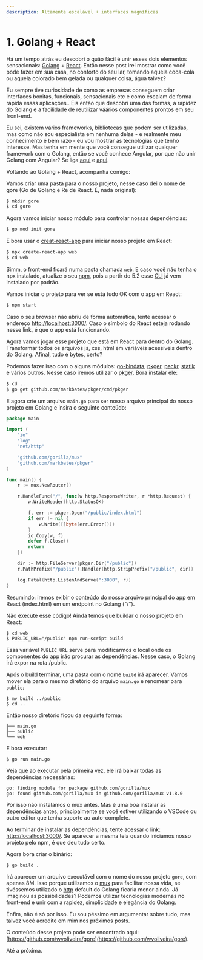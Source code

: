 ```yaml
---
description: Altamente escalável + interfaces magníficas
---
```


# 1. Golang + React

Há um tempo atrás eu descobri o quão fácil é unir esses dois elementos sensacionais: [Golang](https://golang.org/) + [React](https://reactjs.org/). Então nesse post irei mostrar como você pode fazer em sua casa, no conforto do seu lar, tomando aquela coca-cola ou aquela colorado bem gelada ou qualquer coisa, água talvez?

Eu sempre tive curiosidade de como as empresas conseguem criar interfaces bonitas, funcionais, sensacionais etc e como escalam de forma rápida essas aplicações.. Eis então que descobri uma das formas, a rapidez do Golang e a facilidade de reutilizar váários componentes prontos em seu front-end.

Eu sei, existem vários frameworks, bibliotecas que podem ser utilizadas, mas como não sou especialista em nenhuma delas - e realmente meu conhecimento é bem razo - eu vou mostrar as tecnologias que tenho interesse. Mas tenha em mente que você consegue utilizar qualquer framework com o Golang, então se você conhece Angular, por que não unir Golang com Angular? Se liga [aqui](https://auth0.com/blog/developing-golang-and-angular-apps-part-1-backend-api/) e [aqui](https://medium.com/@anshap1719/getting-started-with-angular-and-go-setting-up-a-boilerplate-project-8c273b81aa6).

Voltando ao Golang + React, acompanha comigo:

Vamos criar uma pasta para o nosso projeto, nesse caso dei o nome de gore \(Go de Golang e Re de React. É, nada original\):

```bash
$ mkdir gore
$ cd gore
```

Agora vamos iniciar nosso módulo para controlar nossas dependências:

```bash
$ go mod init gore
```

E bora usar o [creat-react-app](https://create-react-app.dev/) para iniciar nosso projeto em React:

```bash
$ npx create-react-app web
$ cd web
```

Simm, o front-end ficará numa pasta chamada `web`. E caso você não tenha o npx instalado, atualize o seu [npm](https://www.npmjs.com/get-npm), pois a partir do 5.2 esse [CLI](https://en.wikipedia.org/wiki/Command-line_interface) já vem instalado por padrão.

Vamos iniciar o projeto para ver se está tudo OK com o app em React:

```bash
$ npm start
```

Caso o seu browser não abriu de forma automática, tente acessar o endereço [http://localhost:3000/](http://localhost:3000/). Caso o símbolo do React esteja rodando nesse link, é que o app está funcionando.

Agora vamos jogar esse projeto que está em React para dentro do Golang. Transformar todos os arquivos js, css, html em variáveis acessíveis dentro do Golang. Afinal, tudo é bytes, certo?

Podemos fazer isso com o alguns módulos: [go-bindata](https://github.com/containous/go-bindata), [pkger](https://github.com/markbates/pkger), [packr](https://github.com/gobuffalo/packr), [statik](https://github.com/rakyll/statik) e vários outros. Nesse caso iremos utilizar o [pkger](https://github.com/markbates/pkger). Bora instalar ele:

```bash
$ cd ..
$ go get github.com/markbates/pkger/cmd/pkger
```

E agora crie um arquivo `main.go` para ser nosso arquivo principal do nosso projeto em Golang e insira o seguinte conteúdo:

```go
package main

import (
	"io"
	"log"
	"net/http"

	"github.com/gorilla/mux"
	"github.com/markbates/pkger"
)

func main() {
	r := mux.NewRouter()

	r.HandleFunc("/", func(w http.ResponseWriter, r *http.Request) {
		w.WriteHeader(http.StatusOK)

		f, err := pkger.Open("/public/index.html")
		if err != nil {
			w.Write([]byte(err.Error()))
		}
		io.Copy(w, f)
		defer f.Close()
		return
	})

	dir := http.FileServer(pkger.Dir("/public"))
	r.PathPrefix("/public").Handler(http.StripPrefix("/public", dir))

	log.Fatal(http.ListenAndServe(":3000", r))
}

```

Resumindo: iremos exibir o conteúdo do nosso arquivo principal do app em React \(index.html\) em um endpoint no Golang \("/"\).

Não execute esse código! Ainda temos que buildar o nosso projeto em React:

```text
$ cd web
$ PUBLIC_URL="/public" npm run-script build
```

Essa variável `PUBLIC_URL` serve para modificarmos o local onde os componentes do app irão procurar as dependências. Nesse caso, o Golang irá expor na rota /public.

Após o build terminar, uma pasta com o nome `build` irá aparecer. Vamos mover ela para o mesmo diretório do arquivo `main.go` e renomear para `public`:

```text
$ mv build ../public
$ cd ..
```

Então nosso diretório ficou da seguinte forma:

```text
├── main.go
├── public
└── web
```

E bora executar:

```text
$ go run main.go
```

Veja que ao executar pela primeira vez, ele irá baixar todas as dependências necessárias:

```text
go: finding module for package github.com/gorilla/mux
go: found github.com/gorilla/mux in github.com/gorilla/mux v1.8.0
```

Por isso não instalamos o mux antes. Mas é uma boa instalar as dependências antes, principalmente se você estiver utilizando o VSCode ou outro editor que tenha suporte ao auto-complete.

Ao terminar de instalar as dependências, tente acessar o link: [http://localhost:3000/](http://localhost:3000/). Se aparecer a mesma tela quando iniciamos nosso projeto pelo npm, é que deu tudo certo.

Agora bora criar o binário:

```text
$ go build .
```

Irá aparecer um arquivo executável com o nome do nosso projeto `gore`, com apenas 8M. Isso porque utilizamos o [mux](https://github.com/gorilla/mux) para facilitar nossa vida, se tivéssemos utilizado o [http](https://golang.org/pkg/net/http/) default do Golang ficaria menor ainda. Já imaginou as possibilidades? Podemos utilizar tecnologias modernas no front-end e unir com a rapidez, simplicidade e elegância do Golang.

Enfim, não é só por isso. Eu sou péssimo em argumentar sobre tudo, mas talvez você acredite em mim nos próximos posts. 

O conteúdo desse projeto pode ser encontrado aqui: [https://github.com/wvoliveira/gore](https://github.com/wvoliveira/gore).

Até a próxima.



